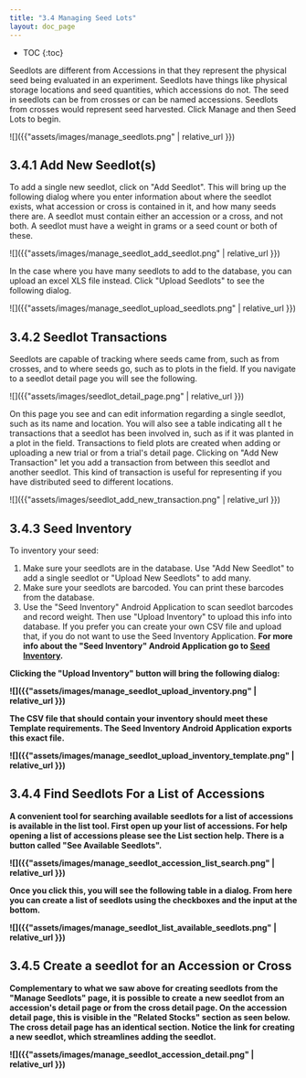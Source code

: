 ```yaml
---
title: "3.4 Managing Seed Lots"
layout: doc_page
---
```


<!-- TOC-START -->
* TOC
{:toc}
<!-- TOC-END -->

Seedlots are different from Accessions in that they represent the physical seed being evaluated in an experiment. Seedlots have things like physical storage locations and seed quantities, which accessions do not. The seed in seedlots can be from crosses or can be named accessions. Seedlots from crosses would represent seed harvested. Click Manage and then Seed Lots to begin.

![]({{"assets/images/manage_seedlots.png" | relative_url }})

3.4.1 Add New Seedlot(s)
-----------------

To add a single new seedlot, click on "Add Seedlot". This will bring up the following dialog where you enter information about where the seedlot exists, what accession or cross is contained in it, and how many seeds there are. A seedlot must contain either an accession or a cross, and not both. A seedlot must have a weight in grams or a seed count or both of these.

![]({{"assets/images/manage_seedlot_add_seedlot.png" | relative_url }})

In the case where you have many seedlots to add to the database, you can upload an excel XLS file instead. Click "Upload Seedlots" to see the following dialog.

![]({{"assets/images/manage_seedlot_upload_seedlots.png" | relative_url }})

3.4.2 Seedlot Transactions
-----------------

Seedlots are capable of tracking where seeds came from, such as from crosses, and to where seeds go, such as to plots in the field. If you navigate to a seedlot detail page you will see the following.

![]({{"assets/images/seedlot_detail_page.png" | relative_url }})

On this page you see and can edit information regarding a single seedlot, such as its name and location. You will also see a table indicating all t he transactions that a seedlot has been involved in, such as if it was planted in a plot in the field. Transactions to field plots are created when adding or uploading a new trial or from a trial's detail page. Clicking on "Add New Transaction" let you add a transaction from between this seedlot and another seedlot. This kind of transaction is useful for representing if you have distributed seed to different locations.

![]({{"assets/images/seedlot_add_new_transaction.png" | relative_url }})

3.4.3 Seed Inventory
-----------------

To inventory your seed:
1) Make sure your seedlots are in the database. Use "Add New Seedlot" to add a single seedlot or "Upload New Seedlots" to add many.
2) Make sure your seedlots are barcoded. You can print these barcodes from the database.
3) Use the "Seed Inventory" Android Application to scan seedlot barcodes and record weight. Then use "Upload Inventory" to upload this info into database. If you prefer you can create your own CSV file and upload that, if you do not want to use the Seed Inventory Application.
<b>For more info about the "Seed Inventory" Android Application go to <a href="http://www.wheatgenetics.org/research/software/35-inventory">Seed Inventory</a>.

Clicking the "Upload Inventory" button will bring the following dialog:

![]({{"assets/images/manage_seedlot_upload_inventory.png" | relative_url }})

The CSV file that should contain your inventory should meet these Template requirements. The Seed Inventory Android Application exports this exact file.

![]({{"assets/images/manage_seedlot_upload_inventory_template.png" | relative_url }})

3.4.4 Find Seedlots For a List of Accessions
-----------------

A convenient tool for searching available seedlots for a list of accessions is available in the list tool. First open up your list of accessions. For help opening a list of accessions please see the List section help. There is a button called "See Available Seedlots".

![]({{"assets/images/manage_seedlot_accession_list_search.png" | relative_url }})

Once you click this, you will see the following table in a dialog. From here you can create a list of seedlots using the checkboxes and the input at the bottom.

![]({{"assets/images/manage_seedlot_list_available_seedlots.png" | relative_url }})

3.4.5 Create a seedlot for an Accession or Cross
-----------------

Complementary to what we saw above for creating seedlots from the "Manage Seedlots" page, it is possible to create a new seedlot from an accession's detail page or from the cross detail page. On the accession detail page, this is visible in the "Related Stocks" section as seen below. The cross detail page has an identical section. Notice the link for creating a new seedlot, which streamlines adding the seedlot.

![]({{"assets/images/manage_seedlot_accession_detail.png" | relative_url }})

